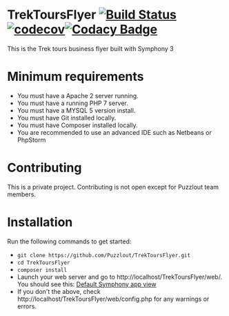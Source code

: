 # TrekToursFlyer [![Build Status](https://travis-ci.org/Puzzlout/TrekToursFlyer.svg?branch=master)](https://travis-ci.org/Puzzlout/TrekToursFlyer)[![codecov](https://codecov.io/gh/Puzzlout/TrekToursFlyer/branch/master/graph/badge.svg)](https://codecov.io/gh/Puzzlout/TrekToursFlyer)[![Codacy Badge](https://api.codacy.com/project/badge/Grade/2decfe7a882545048474071f3be171be)](https://www.codacy.com/app/webdev-jl/TrekToursFlyer?utm_source=github.com&amp;utm_medium=referral&amp;utm_content=Puzzlout/TrekToursFlyer&amp;utm_campaign=Badge_Grade)

This is the Trek tours business flyer built with Symphony 3

# Minimum requirements

- You must have a Apache 2 server running.
- You must have a running PHP 7 server.
- You must have a MYSQL 5 version install.
- You must have Git installed locally.
- You must have Composer installed locally.
- You are recommended to use an advanced IDE such as Netbeans or PhpStorm

# Contributing

This is a private project. Contributing is not open except for Puzzlout team members.

# Installation

Run the following commands to get started:
- `git clone https://github.com/Puzzlout/TrekToursFlyer.git`
- `cd TrekToursFlyer`
- `composer install`
- Launch your web server and go to http://localhost/TrekToursFlyer/web/. You should see this: [Default Symphony app view](https://drive.google.com/file/d/0B2j01q2xtCOtZUI1V0ZhWmRhREE/view?usp=drivesdk)
- If you don't the above, check http://localhost/TrekToursFlyer/web/config.php for any warnings or errors.
